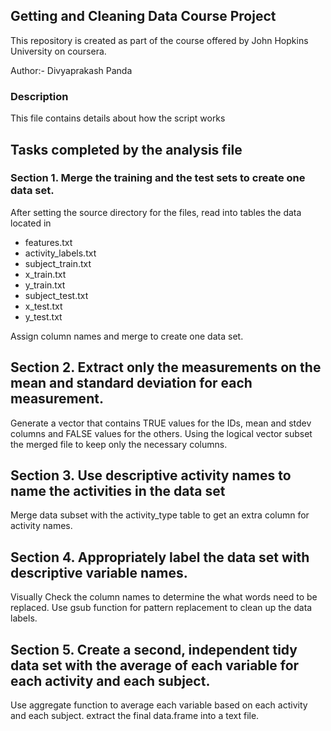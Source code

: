## Getting and Cleaning Data Course Project

This repository is created as part of the course offered by John Hopkins University on coursera.

Author:- Divyaprakash Panda

### Description

This file contains details about how the script works

## Tasks completed by the analysis file
### Section 1. Merge the training and the test sets to create one data set.
After setting the source directory for the files, read into tables the data located in
- features.txt
- activity_labels.txt
- subject_train.txt
- x_train.txt
- y_train.txt
- subject_test.txt
- x_test.txt
- y_test.txt

Assign column names and merge to create one data set.

## Section 2. Extract only the measurements on the mean and standard deviation for each measurement. 
Generate a vector that contains TRUE values for the IDs, mean and stdev columns and FALSE values for the others.
Using the logical vector subset the merged file to keep only the necessary columns.

## Section 3. Use descriptive activity names to name the activities in the data set
Merge data subset with the activity_type table to get an extra column for activity names.

## Section 4. Appropriately label the data set with descriptive variable names.
Visually Check the column names to determine the what words need to be replaced.
Use gsub function for pattern replacement to clean up the data labels.

## Section 5. Create a second, independent tidy data set with the average of each variable for each activity and each subject. 
Use aggregate function to average each variable based on each activity and each subject.
extract the final data.frame into a text file.
